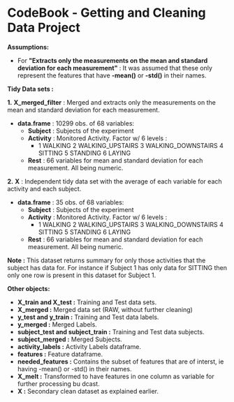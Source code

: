 CodeBook - Getting and Cleaning Data Project
========================================================


**Assumptions:**
- For **"Extracts only the measurements on the mean and standard deviation for each measurement"** : It was assumed that these only represent the features that have **-mean()** or **-std()** in their names.  


**Tidy Data sets :**

  **1.** **X_merged_filter** : Merged and extracts only the measurements on the mean and standard deviation for each measurement. 
  - **data.frame** :  10299 obs. of  68 variables:
      - **Subject**  : Subjects of the experiment  
      - **Activity** : Monitored Activity. Factor w/ 6 levels :
         -  1  WALKING
         2	WALKING_UPSTAIRS
         3	WALKING_DOWNSTAIRS
         4	SITTING
         5	STANDING
         6	LAYING
      - **Rest** : 66 variables for mean and standard deviation for each measurement. All being numeric.

 **2.** **X** : Independent tidy data set with the average of each variable for each activity and each subject.
 - **data.frame** :  35 obs. of  68 variables:
      - **Subject**  : Subjects of the experiment  
      - **Activity** : Monitored Activity. Factor w/ 6 levels :
         -  1  WALKING
         2  WALKING_UPSTAIRS
         3	WALKING_DOWNSTAIRS
         4	SITTING
         5	STANDING
         6	LAYING
      - **Rest** : 66 variables for mean and standard deviation for each measurement. All being numeric.

  **Note :** This dataset returns summary for only those activities that the subject has data for. For instance if Subject 1 has only data for SITTING then only one row is present in this dataset for Subject 1.


**Other objects:**

 - **X_train and X_test :** Training and Test data sets.
 - **X_merged :** Merged data set (RAW, without further cleaning)
 - **y_test and y_train :** Training and Test data labels.
 - **y_merged :** Merged Labels.
 - **subject_test and subject_train :** Training and Test data subjects.
 - **subject_merged :** Merged Subjects.
 - **activity_labels :** Activity Labels dataframe.
 - **features :** Feature dataframe.
 - **needed_features :** Contains the subset of features that are of interst, ie having -mean() or -std() in their names.
 - **X_melt :** Transformed to have features in one column as variable for further processing bu dcast.
 - **X :** Secondary clean dataset as explained earlier.

